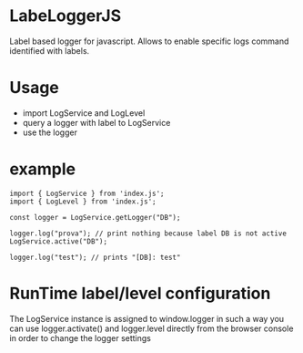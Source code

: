 # LabeLoggerJS
Label based logger for javascript. Allows to enable specific logs command identified with labels.

# Usage

* import LogService and LogLevel
* query a logger with label to LogService
* use the logger

# example
```
import { LogService } from 'index.js';
import { LogLevel } from 'index.js';

const logger = LogService.getLogger("DB");

logger.log("prova"); // print nothing because label DB is not active
LogService.active("DB");

logger.log("test"); // prints "[DB]: test"
```
# RunTime label/level configuration

The LogService instance is assigned to window.logger in such a way you can use logger.activate() and logger.level 
directly from the browser console in order to change the logger settings
